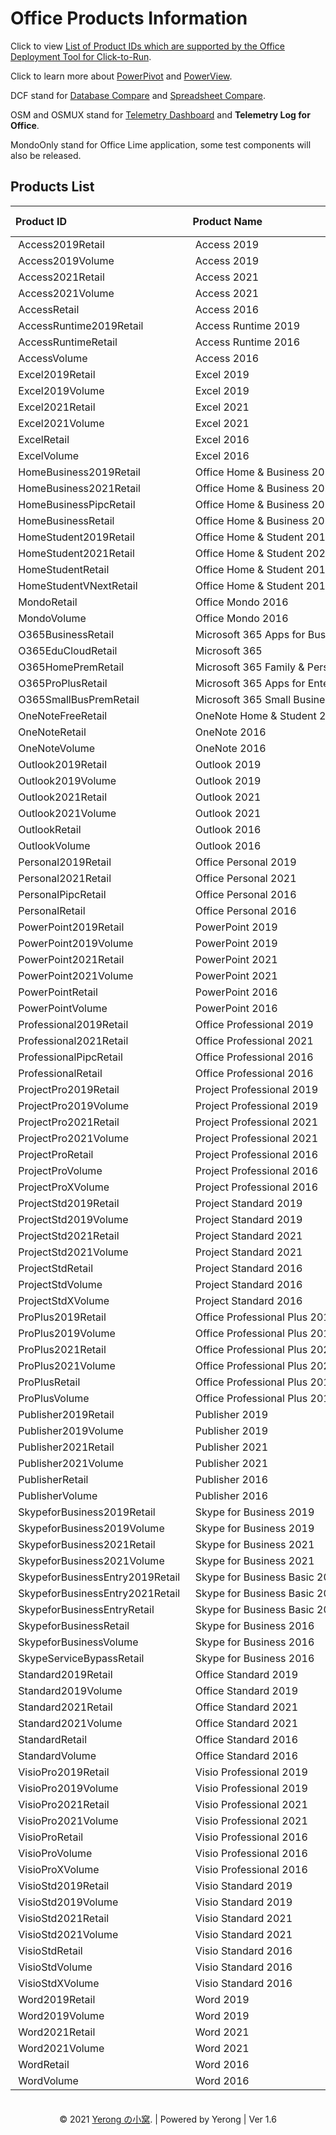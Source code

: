 # Office Products Information

Click to view [List of Product IDs which are supported by the Office Deployment Tool for Click-to-Run](https://go.microsoft.com/fwlink/p/?LinkID=301891).

Click to learn more about [PowerPivot](https://support.microsoft.com/en-us/office/power-pivot-overview-and-learning-f9001958-7901-4caa-ad80-028a6d2432ed) and [PowerView](https://support.microsoft.com/en-us/office/power-view-overview-and-learning-5380e429-3ee0-4be2-97b7-64d7930020b6).

DCF stand for [Database Compare](https://support.microsoft.com/en-us/office/overview-of-database-compare-58479a8d-e4c8-4325-a670-d9a2e5f1ef5c) and [Spreadsheet Compare](https://support.microsoft.com/en-us/office/overview-of-spreadsheet-compare-13fafa61-62aa-451b-8674-242ce5f2c986).

OSM and OSMUX stand for [Telemetry Dashboard](https://docs.microsoft.com/en-us/deployoffice/compat/compatibility-and-telemetry-in-office) and **Telemetry Log for Office**.

MondoOnly stand for Office Lime application, some test components will also be released.

## Products List

| Product ID | Product Name | Type | Included Apps | Add-Ons | ODT Supported |
| :-- | :-- | :--: | :-- | :-- | :--: |
| Access2019Retail | Access 2019 | Product |  |  | ✔ |
| Access2019Volume | Access 2019 | Product |  |  | ✔ |
| Access2021Retail | Access 2021 | Product |  |  | ✔ |
| Access2021Volume | Access 2021 | Product |  |  | ✔ |
| AccessRetail | Access 2016 | Product |  | DCF, OSM | ✔ |
| AccessRuntime2019Retail | Access Runtime 2019 | Product |  |  | ✔ |
| AccessRuntimeRetail | Access Runtime 2016 | Product |  |  | ✔ |
| AccessVolume | Access 2016 | Product |  | DCF, OSM  | ❌ |
| Excel2019Retail | Excel 2019 | Product | OneDrive | DCF, OSM, PowerPivot, PowerView | ✔ |
| Excel2019Volume | Excel 2019 | Product | OneDrive | DCF, OSM, OSMUX, PowerPivot, PowerView | ✔ |
| Excel2021Retail | Excel 2021 | Product | OneDrive |  | ✔ |
| Excel2021Volume | Excel 2021 | Product | OneDrive |  | ✔ |
| ExcelRetail | Excel 2016 | Product | OneDrive | DCF, OSM, PowerPivot, PowerView | ✔ |
| ExcelVolume | Excel 2016 | Product | OneDrive | DCF, OSM, OSMUX, PowerPivot, PowerView | ❌ |
| HomeBusiness2019Retail | Office Home &amp; Business 2019 | Suite | Excel, OneDrive, OneNote, Outlook, PowerPoint, Word | PowerPivot | ✔ |
| HomeBusiness2021Retail | Office Home &amp; Business 2021 | Suite | Excel, OneDrive, OneNote, Outlook, PowerPoint, Word |  | ✔ |
| HomeBusinessPipcRetail | Office Home &amp; Business 2016 | Suite | Excel, OneDrive, OneNote, Outlook, PowerPoint, Word |  | ❌ |
| HomeBusinessRetail | Office Home &amp; Business 2016 | Suite | Excel, OneDrive, OneNote, Outlook, PowerPoint, Word |  | ✔ |
| HomeStudent2019Retail | Office Home &amp; Student 2019 | Suite | Excel, OneDrive, OneNote, PowerPoint, Word | PowerPivot | ✔ |
| HomeStudent2021Retail | Office Home &amp; Student 2021 | Suite | Excel, OneDrive, OneNote, PowerPoint, Word |  | ✔ |
| HomeStudentRetail | Office Home &amp; Student 2016 | Suite | Excel, OneDrive, OneNote, PowerPoint, Word |  | ✔ |
| HomeStudentVNextRetail | Office Home &amp; Student 2016 | Suite | Excel, OneDrive, OneNote, PowerPoint, Word |  | ❌ |
| MondoRetail | Office Mondo 2016 | Suite | Access, Excel, Groove, Lync, OneDrive, OneNote, Outlook, PowerPoint, Project, Publisher, Visio, Word | DCF, MondoOnly, OSM, OSMUX, PowerPivot, PowerView | ✔ |
| MondoVolume | Office Mondo 2016 | Suite | Access, Excel, Groove, Lync, OneDrive, OneNote, Outlook, PowerPoint, Project, Publisher, Visio, Word | DCF, MondoOnly, OSM, OSMUX, PowerPivot, PowerView | ❌ |
| O365BusinessRetail | Microsoft 365 Apps for Business | Suite | Access, Excel, Groove, Lync, OneDrive, OneNote, Outlook, PowerPoint, Publisher, Teams, Word | PowerPivot | ✔ |
| O365EduCloudRetail | Microsoft 365 | Suite | Excel, OneDrive, OneNote, PowerPoint, Word | PowerPivot, PowerView | ✔ |
| O365HomePremRetail | Microsoft 365 Family &amp; Personal | Suite | Access, Excel, OneDrive, OneNote, Outlook, PowerPoint, Publisher, Word | PowerPivot | ✔ |
| O365ProPlusRetail | Microsoft 365 Apps for Enterprise | Suite | Access, Excel, Groove, Lync, OneDrive, OneNote, Outlook, PowerPoint, Publisher, Teams, Word | DCF, OSM, OSMUX, PowerPivot, PowerView | ✔ |
| O365SmallBusPremRetail | Microsoft 365 Small Business Premium | Suite | Access, Excel, Groove, Lync, OneDrive, OneNote, Outlook, PowerPoint, Publisher, Teams, Word | PowerPivot | ✔ |
| OneNoteFreeRetail | OneNote Home &amp; Student 2016 | Product |  |  | ✔ |
| OneNoteRetail | OneNote 2016 | Product |  | OSM | ✔ |
| OneNoteVolume | OneNote 2016 | Product |  | OSM | ❌ |
| Outlook2019Retail | Outlook 2019 | Product |  |  | ✔ |
| Outlook2019Volume | Outlook 2019 | Product |  |  | ✔ |
| Outlook2021Retail | Outlook 2021 | Product |  |  | ✔ |
| Outlook2021Volume | Outlook 2021 | Product |  |  | ✔ |
| OutlookRetail | Outlook 2016 | Product |  | OSM | ✔ |
| OutlookVolume | Outlook 2016 | Product |  | OSM | ❌ |
| Personal2019Retail | Office Personal 2019 | Suite | Excel, OneDrive, Outlook, Word |  | ✔ |
| Personal2021Retail | Office Personal 2021 | Suite | Excel, OneDrive, Outlook, Word |  | ✔ |
| PersonalPipcRetail | Office Personal 2016 | Suite | Excel, OneDrive, Outlook, Word |  | ❌ |
| PersonalRetail | Office Personal 2016 | Suite | Excel, OneDrive, Outlook, Word |  | ✔ |
| PowerPoint2019Retail | PowerPoint 2019 | Product | OneDrive |  | ✔ |
| PowerPoint2019Volume | PowerPoint 2019 | Product | OneDrive |  | ✔ |
| PowerPoint2021Retail | PowerPoint 2021 | Product | OneDrive |  | ✔ |
| PowerPoint2021Volume | PowerPoint 2021 | Product | OneDrive |  | ✔ |
| PowerPointRetail | PowerPoint 2016 | Product | OneDrive | OSM | ✔ |
| PowerPointVolume | PowerPoint 2016 | Product | OneDrive | OSM| ❌ |
| Professional2019Retail | Office Professional 2019 | Suite | Access, Excel, OneDrive, OneNote, Outlook, PowerPoint, Publisher, Word | PowerPivot, PowerView | ✔ |
| Professional2021Retail | Office Professional 2021 | Suite | Access, Excel, OneDrive, OneNote, Outlook, PowerPoint, Publisher, Word |  | ✔ |
| ProfessionalPipcRetail | Office Professional 2016 | Suite | Access, Excel, OneDrive, OneNote, Outlook, PowerPoint, Publisher, Word |  | ❌ |
| ProfessionalRetail | Office Professional 2016 | Suite | Access, Excel, OneDrive, OneNote, Outlook, PowerPoint, Publisher, Word | PowerPivot, PowerView | ✔ |
| ProjectPro2019Retail | Project Professional 2019 | Product |  |  | ✔ |
| ProjectPro2019Volume | Project Professional 2019 | Product |  |  | ✔ |
| ProjectPro2021Retail | Project Professional 2021 | Product |  |  | ✔ |
| ProjectPro2021Volume | Project Professional 2021 | Product |  |  | ✔ |
| ProjectProRetail | Project Professional 2016 | Product |  | OSM | ✔ |
| ProjectProVolume | Project Professional 2016 | Product |  | OSM | ❌ |
| ProjectProXVolume | Project Professional 2016 | Product |  | OSM | ✔ |
| ProjectStd2019Retail | Project Standard 2019 | Product |  |  | ✔ |
| ProjectStd2019Volume | Project Standard 2019 | Product |  |  | ✔ |
| ProjectStd2021Retail | Project Standard 2021 | Product |  |  | ✔ |
| ProjectStd2021Volume | Project Standard 2021 | Product |  |  | ✔ |
| ProjectStdRetail | Project Standard 2016 | Product |  | OSM | ✔ |
| ProjectStdVolume | Project Standard 2016 | Product |  | OSM |
| ProjectStdXVolume | Project Standard 2016 | Product |  | OSM | ✔ |
| ProPlus2019Retail | Office Professional Plus 2019 | Suite | Access, Excel, Lync, OneDrive, OneNote, Outlook, PowerPoint, Publisher, Word | DCF, OSM, OSMUX, PowerPivot, PowerView | ✔ |
| ProPlus2019Volume | Office Professional Plus 2019 | Suite | Access, Excel, Lync, OneDrive, OneNote, Outlook, PowerPoint, Publisher, Word | DCF, OSM, OSMUX, PowerPivot, PowerView | ✔ |
| ProPlus2021Retail | Office Professional Plus 2021 | Suite | Access, Excel, Lync, OneDrive, OneNote, Outlook, PowerPoint, Publisher, Word |  | ✔ |
| ProPlus2021Volume | Office Professional Plus 2021 | Suite | Access, Excel, Lync, OneDrive, OneNote, Outlook, PowerPoint, Publisher, Teams, Word | DCF, OSM, OSMUX, PowerPivot, PowerView | ✔ |
| ProPlusRetail | Office Professional Plus 2016 | Suite | Access, Excel, Lync, OneDrive, OneNote, Outlook, PowerPoint, Publisher, Word | DCF, OSM, OSMUX, PowerPivot, PowerView | ✔ |
| ProPlusVolume | Office Professional Plus 2016 | Suite | Access, Excel, Lync, OneDrive, OneNote, Outlook, PowerPoint, Publisher, Word | DCF, OSM, OSMUX, PowerPivot, PowerView | ❌ |
| Publisher2019Retail | Publisher 2019 | Product | OneDrive |  | ✔ |
| Publisher2019Volume | Publisher 2019 | Product | OneDrive |  | ✔ |
| Publisher2021Retail | Publisher 2021 | Product | OneDrive |  | ✔ |
| Publisher2021Volume | Publisher 2021 | Product | OneDrive |  | ✔ |
| PublisherRetail | Publisher 2016 | Product | OneDrive | OSM | ✔ |
| PublisherVolume | Publisher 2016 | Product | OneDrive | OSM | ❌ |
| SkypeforBusiness2019Retail | Skype for Business 2019 | Product | OneDrive |  | ✔ |
| SkypeforBusiness2019Volume | Skype for Business 2019 | Product | OneDrive |  | ✔ |
| SkypeforBusiness2021Retail | Skype for Business 2021 | Product | OneDrive |  | ✔ |
| SkypeforBusiness2021Volume | Skype for Business 2021 | Product | OneDrive |  | ✔ |
| SkypeforBusinessEntry2019Retail | Skype for Business Basic 2019 | Product | OneDrive |  | ✔ |
| SkypeforBusinessEntry2021Retail | Skype for Business Basic 2021 | Product | OneDrive |  | ✔ |
| SkypeforBusinessEntryRetail | Skype for Business Basic 2016 | Product | OneDrive |  | ✔ |
| SkypeforBusinessRetail | Skype for Business 2016 | Product | OneDrive |  | ✔ |
| SkypeforBusinessVolume | Skype for Business 2016 | Product | OneDrive |  | ❌ |
| SkypeServiceBypassRetail | Skype for Business 2016 | Product | OneDrive |  | ❌ |
| Standard2019Retail | Office Standard 2019 | Suite | Excel, OneDrive, OneNote, Outlook, PowerPoint, Publisher, Word | OSM, OSMUX, PowerPivot | ✔ |
| Standard2019Volume | Office Standard 2019 | Suite | Excel, OneDrive, OneNote, Outlook, PowerPoint, Publisher, Word | OSM, OSMUX, PowerPivot | ✔ |
| Standard2021Retail | Office Standard 2021 | Suite | Excel, OneDrive, OneNote, Outlook, PowerPoint, Publisher, Word |  | ✔ |
| Standard2021Volume | Office Standard 2021 | Suite | Excel, OneDrive, OneNote, Outlook, PowerPoint, Publisher, Teams, Word |  | ✔ |
| StandardRetail | Office Standard 2016 | Suite | Excel, OneDrive, OneNote, Outlook, PowerPoint, Publisher, Word | OSM, OSMUX | ✔ |
| StandardVolume | Office Standard 2016 | Suite | Excel, OneDrive, OneNote, Outlook, PowerPoint, Publisher, Word | OSM, OSMUX | ❌ |
| VisioPro2019Retail | Visio Professional 2019 | Product | Groove, OneDrive |  | ✔ |
| VisioPro2019Volume | Visio Professional 2019 | Product | Groove, OneDrive |  | ✔ |
| VisioPro2021Retail | Visio Professional 2021 | Product | Groove, OneDrive |  | ✔ |
| VisioPro2021Volume | Visio Professional 2021 | Product | Groove, OneDrive |  | ✔ |
| VisioProRetail | Visio Professional 2016 | Product | Groove, OneDrive | OSM | ✔ |
| VisioProVolume | Visio Professional 2016 | Product | Groove, OneDrive | OSM | ❌ |
| VisioProXVolume | Visio Professional 2016 | Product | Groove, OneDrive | OSM | ✔ |
| VisioStd2019Retail | Visio Standard 2019 | Product | Groove, OneDrive |  | ✔ |
| VisioStd2019Volume | Visio Standard 2019 | Product | Groove, OneDrive |  | ✔ |
| VisioStd2021Retail | Visio Standard 2021 | Product | Groove, OneDrive |  | ✔ |
| VisioStd2021Volume | Visio Standard 2021 | Product | Groove, OneDrive |  | ✔ |
| VisioStdRetail | Visio Standard 2016 | Product | Groove, OneDrive | OSM | ✔ |
| VisioStdVolume | Visio Standard 2016 | Product | Groove, OneDrive | OSM | ❌ |
| VisioStdXVolume | Visio Standard 2016 | Product | Groove, OneDrive | OSM | ✔ |
| Word2019Retail | Word 2019 | Product | OneDrive |  | ✔ |
| Word2019Volume | Word 2019 | Product | OneDrive |  | ✔ |
| Word2021Retail | Word 2021 | Product | OneDrive |  | ✔ |
| Word2021Volume | Word 2021 | Product | OneDrive |  | ✔ |
| WordRetail | Word 2016 | Product | OneDrive | OSM | ✔ |
| WordVolume | Word 2016 | Product | OneDrive | OSM | ❌ |

<center>　</center>
<center>© 2021 <a href="https://www.coolhub.top" target="_blank">Yerong の小窝</a>. | Powered by Yerong | Ver 1.6</center>
